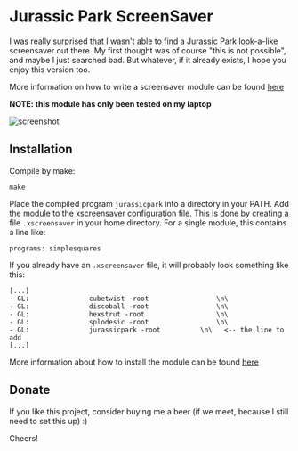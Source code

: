 # Jurassic Park ScreenSaver

I was really surprised that I wasn't able to find a Jurassic
Park look-a-like screensaver out there.
My first thought was of course "this is not possible", and maybe I just searched
bad. But whatever, if it already exists, I hope you enjoy this version too.

More information on how to write a screensaver module can be found [here](http://www.dis.uniroma1.it/~liberato/screensaver/)

**NOTE: this module has only been tested on my laptop**

![screenshot](https://raw.githubusercontent.com/toohottohoot/jurassicparksaver/master/screensaver.png)

## Installation

Compile by make:
```
make
```

Place the compiled program `jurassicpark` into a directory in your PATH.
Add the module to the xscreensaver configuration file. This is done by creating a file `.xscreensaver` in your home directory. For a single module, this contains a line like:
```
programs: simplesquares
```

If you already have an `.xscreensaver` file, it will probably look something like this:

```
[...]
- GL: 				cubetwist -root				    \n\
- GL: 				discoball -root				    \n\
- GL: 				hexstrut -root				    \n\
- GL: 				splodesic -root				    \n\
- GL: 				jurassicpark -root		    \n\   <-- the line to add
[...]
```

More information about how to install the module can be found [here](http://www.dis.uniroma1.it/~liberato/screensaver/install.html)

## Donate
If you like this project, consider buying me a beer (if we meet, because I still need to set this up) :)

Cheers!
